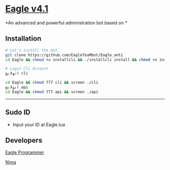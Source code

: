 # [Eagle v4.1](https://t.me/EagleTeaMbot)

*An advanced and powerful administration bot based on *

## Installation

```sh
# Let's install the bot.
git clone https://github.com/EagleTeaMbot/Eagle_anti
cd Eagle && chmod +x installcli && ./installcli install && chmod +x installapi && ./installapi install

# Login Cli Account
اتولانچ cli

cd Eagle && chmod 777 cli && screen ./cli
اتولانچ api
cd Eagle && chmod 777 api && screen ./api


```

* * *

## Sudo ID
* Input your ID at Eagle.lua


## Developers

[Eagle Programmer]([Telegram](https://telegram.me/EagleProgrammer))

[Nima]([Telegram](https://telegram.me/NimaN4))
